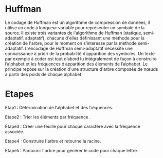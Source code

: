 # Huffman

Le codage de Huffman est un algorithme de compression de données, il utilise un code à longueur variable pour représenter un symbole de la source. Il existe trois variantes de l'algorithme de Huffman (statique, semi-adaptatif, adaptatif), chacune d'elles définissant une méthode pour la création de l'arbre, pour le moment on s’interesse par la méthode semi-adaptatif.
L’encodage de Huffman semi-adaptatif nécessite une connaissance à priori de la probabilité d’apparition des symboles. Un texte par exemple à coder est tout d’abord lu intégralement de façon à construire l’alphabet et les fréquences d’apparition des éléments de l’alphabet. Le principe repose sur la création d'une structure d'arbre composée de nœuds à partir des poids de chaque alphabet.

# Etapes

Etap1 : Détermination de l’alphabet et des fréquences.

Etape2 : Trier les éléments par fréquence .

Etape3 : Créer une feuille pour chaque caractère avec la fréquence associée.

Etape4 : Construire l'arbre et retourne la racine.

Etape5 : Parcourir l'arbre pour générer le code pour chaque lettre.

